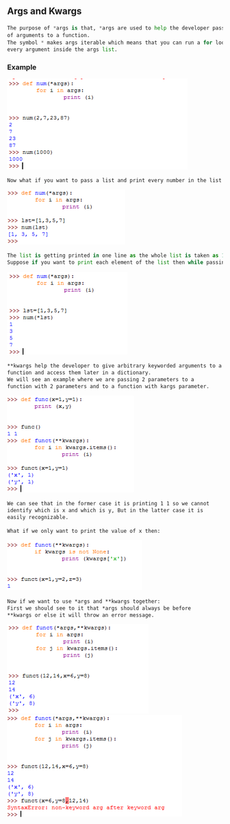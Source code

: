 ## Args and Kwargs
```python
The purpose of *args is that, *args are used to help the developer passing a variable number 
of arguments to a function.
The symbol * makes args iterable which means that you can run a for loop and process 
every argument inside the args list.
```
### Example
![Code1](/images/A1.png)
```
Now what if you want to pass a list and print every number in the list
```
![Code2](/images/A2.png)
```python
The list is getting printed in one line as the whole list is taken as 1 parameter.
Suppose if you want to print each element of the list then while passing parameters in call add * before list name.
```
![Code3](/images/A3.png)
```
**kwargs help the developer to give arbitrary keyworded arguments to a
function and access them later in a dictionary.
We will see an example where we are passing 2 parameters to a
function with 2 parameters and to a function with kargs parameter.
```
![Code4](/images/A4.png)
```
We can see that in the former case it is printing 1 1 so we cannot identify which is x and which is y, But in the latter case it is easily recognizable.

What if we only want to print the value of x then:
```
![Code5](/images/A5.png)
```
Now if we want to use *args and **kwargs together:
First we should see to it that *args should always be before 
**kwargs or else it will throw an error message.
```
![Code6](/images/A6.png)
![Code7](/images/A7.png)
